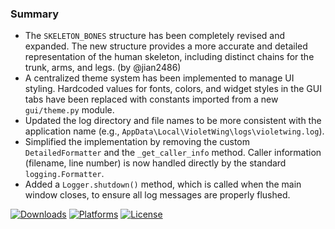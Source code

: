 ### Summary

- The `SKELETON_BONES` structure has been completely revised and expanded. The new structure provides a more accurate and detailed representation of the human skeleton, including distinct chains for the trunk, arms, and legs. (by @jian2486)
- A centralized theme system has been implemented to manage UI styling. Hardcoded values for fonts, colors, and widget styles in the GUI tabs have been replaced with constants imported from a new `gui/theme.py` module.
- Updated the log directory and file names to be more consistent with the application name (e.g., `AppData\Local\VioletWing\logs\violetwing.log`).
- Simplified the implementation by removing the custom `DetailedFormatter` and the `_get_caller_info` method. Caller information (filename, line number) is now handled directly by the standard `logging.Formatter`.
- Added a `Logger.shutdown()` method, which is called when the main window closes, to ensure all log messages are properly flushed.

[![Downloads](https://img.shields.io/github/downloads/Jesewe/VioletWing/v1.2.8.8/total?style=for-the-badge&logo=github&color=8E44AD)](https://github.com/Jesewe/VioletWing/releases/tag/v1.2.8.8) [![Platforms](https://img.shields.io/badge/platform-Windows-blue?style=for-the-badge&color=8E44AD)](https://github.com/Jesewe/VioletWing/releases/download/v1.2.8.8/VioletWing.exe) [![License](https://img.shields.io/github/license/jesewe/cs2-triggerbot?style=for-the-badge&color=8E44AD)](https://github.com/Jesewe/VioletWing/blob/main/LICENSE)
